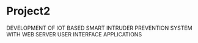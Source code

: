 # Project2
DEVELOPMENT OF IOT BASED SMART INTRUDER PREVENTION SYSTEM WITH WEB SERVER USER INTERFACE APPLICATIONS
